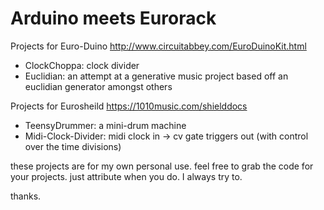 # Arduino meets Eurorack 
Projects for Euro-Duino http://www.circuitabbey.com/EuroDuinoKit.html
* ClockChoppa: clock divider
* Euclidian: an attempt at a generative music project based off an euclidian generator amongst others

Projects for Eurosheild https://1010music.com/shielddocs
* TeensyDrummer: a mini-drum machine
* Midi-Clock-Divider: midi clock in -> cv gate triggers out (with control over the time divisions)

these projects are for my own personal use.
feel free to grab the code for your projects.
just attribute when you do.
I always try to.

thanks.
